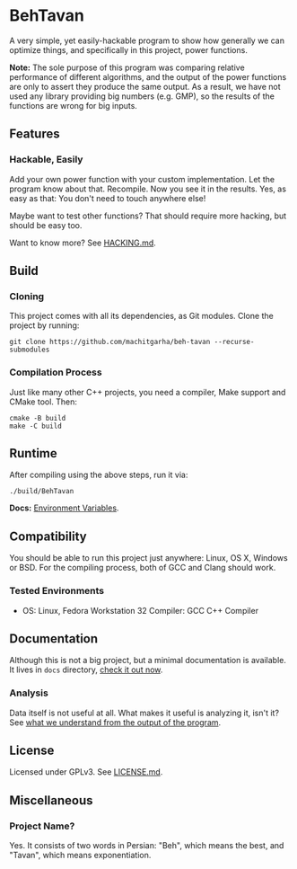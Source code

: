 # BehTavan

A very simple, yet easily-hackable program to show how generally we can optimize things, and specifically in this project, power functions.

**Note:** The sole purpose of this program was comparing relative performance of different algorithms, and the output of the power functions are only to assert they produce the same output. As a result, we have not used any library providing big numbers (e.g. GMP), so the results of the functions are wrong for big inputs.

## Features

### Hackable, Easily

Add your own power function with your custom implementation. Let the program know about that. Recompile. Now you see it in the results. Yes, as easy as that: You don't need to touch anywhere else!

Maybe want to test other functions? That should require more hacking, but should be easy too.

Want to know more? See [HACKING.md](./docs/HACKING.md).

## Build

### Cloning

This project comes with all its dependencies, as Git modules. Clone the project by running:

```
git clone https://github.com/machitgarha/beh-tavan --recurse-submodules
```

### Compilation Process

Just like many other C++ projects, you need a compiler, Make support and CMake tool. Then:

```
cmake -B build
make -C build
```

## Runtime

After compiling using the above steps, run it via:

```
./build/BehTavan
```

**Docs:** [Environment Variables](./docs/environment-variables.md).

## Compatibility

You should be able to run this project just anywhere: Linux, OS X, Windows or BSD. For the compiling process, both of GCC and Clang should work.

### Tested Environments

-   OS: Linux, Fedora Workstation 32
    Compiler: GCC C++ Compiler

## Documentation

Although this is not a big project, but a minimal documentation is available. It lives in `docs` directory, [check it out now](./docs/README.md).

### Analysis

Data itself is not useful at all. What makes it useful is analyzing it, isn't it? See [what we understand from the output of the program](./docs/analysis/README.md).

## License

Licensed under GPLv3. See [LICENSE.md](./LICENSE.md).

## Miscellaneous

### Project Name?

Yes. It consists of two words in Persian: "Beh", which means the best, and "Tavan", which means exponentiation.
